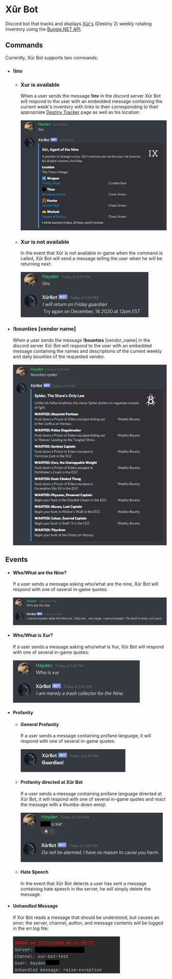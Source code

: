 # Xûr Bot
Discord bot that tracks and displays [Xûr's](https://www.destinypedia.com/X%C3%BBr,_Agent_of_the_Nine) (Destiny 2) weekly rotating inventory using the [Bungie.NET API](https://bungie-net.github.io/).

## Commands
Currently, Xûr Bot supports two commands:
* ### !inv
    * ### Xur is available
      When a user sends the message **!inv** in the discord server Xûr Bot will respond to the user with an embedded message containing the current week's inventory with links to their corresponding to their appropriate [Destiny Tracker](https://destinytracker.com) page as well as his location:
      <br></br>
      ![!inv_response](images/inv.PNG) 

    * ### Xur is not available
      In the event that Xûr is not available in-game when the command is called, Xûr Bot will send a message telling the user when he will be returning next:
      <br></br>
      ![!inv_not_available](images/!inv_not_available.PNG)
      
* ### !bounties [vendor name]
  When a user sends the message **!bounties** [vendor_name] in the discord server Xûr Bot will respond to the user with an embedded message containing the names and descriptions of the current weekly and daily bounties of the requested vendor.
  <br></br>
  ![!bounties_response](images/!bounties.PNG)

## Events
* #### Who/What are the Nine?
    If a user sends a message asking who/what are the nine, Xûr Bot will respond with one of several in-game quotes:
    <br></br>
    ![whoarethenine](images/whoarethenine.PNG)
* #### Who/What is Xur?
    If a user sends a message asking who/what is Xur, Xûr Bot will respond with one of several in-game quotes:
    <br></br>
    ![whoisxur](images/whoisxur.PNG)
  
* #### Profanity
  * #### General Profanity
    If a user sends a message containing profane language, it will respond with one of several in-game quotes:
    <br></br>
    ![generalprofanity](images/generalprofanity.PNG)
  * #### Profanity directed at Xûr Bot
    If a user sends a message containing profane language directed at Xûr Bot, it will respond with one of several in-game quotes and react the message with a thumbs-down emoji:
    <br></br>
    ![profanityatxur](images/profanityatxur.png)
  * #### Hate Speech
    In the event that Xûr Bot detects a user has sent a message containing hate speech in the server, he will simply delete the message.
* #### Unhandled Message
    If Xûr Bot reads a message that should be understood, but causes an error, the server, channel, author, and message contents will be logged in the err.log file:
    <br></br>
    ![errorlog](images/errorlog.png)
  
